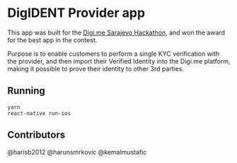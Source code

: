 # DigIDENT Provider app

This app was built for the [Digi.me Sarajevo Hackathon](https://digi.me/sjjhackathon), and won the award for the best app in the contest.

Purpose is to enable customers to perform a single KYC verification with the provider, and then import
their Verified Identity into the Digi.me platform, making it possible to prove their identity to other 3rd parties.

## Running

```
yarn
react-native run-ios
```

## Contributors

@harisb2012
@harunsmrkovic
@kemalmustafic
